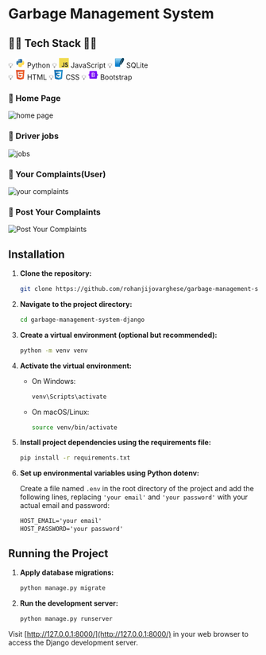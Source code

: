 # Garbage Management System

## 🧑‍💻 Tech Stack 🧑‍💻
<div class="row">
  <div class="col">
    💡 <img src="https://raw.githubusercontent.com/devicons/devicon/master/icons/python/python-original.svg" alt="Python" width="20"/> Python
    💡 <img src="https://raw.githubusercontent.com/devicons/devicon/master/icons/javascript/javascript-original.svg" alt="JavaScript" width="20"/> JavaScript
    💡 <img src="https://raw.githubusercontent.com/devicons/devicon/master/icons/sqlite/sqlite-original.svg" alt="SQLite" width="20"/> SQLite
  </div>
  <div class="col">
    💡 <img src="https://raw.githubusercontent.com/devicons/devicon/master/icons/html5/html5-original.svg" alt="HTML5" width="20"/> HTML
    💡<img src="https://raw.githubusercontent.com/devicons/devicon/master/icons/css3/css3-original.svg" alt="CSS3" width="20"/> CSS
    💡 <img src="https://raw.githubusercontent.com/devicons/devicon/master/icons/bootstrap/bootstrap-original.svg" alt="Bootstrap" width="20"/> Bootstrap
  </div>
</div>




### 📌 Home Page 

![home page](https://github.com/rohanjijovarghese/garbage-management-system-django/assets/103727372/16fc66d4-5ee0-44ee-ac7e-6ede31bb89db)

### 📌 Driver jobs 

![jobs](https://github.com/rohanjijovarghese/garbage-management-system-django/assets/103727372/c49b53e4-3697-4ee7-8107-209055520707)

###  📌 Your Complaints(User) 

![your complaints](https://github.com/rohanjijovarghese/garbage-management-system-django/assets/103727372/1bde45b4-6351-441b-b80a-b7634645ed2c)

### 📌 Post Your Complaints  

![Post Your Complaints](https://github.com/rohanjijovarghese/garbage-management-system-django/assets/103727372/e723d150-4670-41f9-8587-0d848bb3f96e)


## Installation

1. **Clone the repository:**

    ```bash
    git clone https://github.com/rohanjijovarghese/garbage-management-system-django.git
    ```

2. **Navigate to the project directory:**

    ```bash
    cd garbage-management-system-django
    ```

3. **Create a virtual environment (optional but recommended):**

    ```bash
    python -m venv venv
    ```

4. **Activate the virtual environment:**

    - On Windows:

      ```bash
      venv\Scripts\activate
      ```

    - On macOS/Linux:

      ```bash
      source venv/bin/activate
      ```

5. **Install project dependencies using the requirements file:**

    ```bash
    pip install -r requirements.txt
    ```

6. **Set up environmental variables using Python dotenv:**

    Create a file named `.env` in the root directory of the project and add the following lines, replacing `'your email'` and `'your password'` with your actual email and password:

    ```plaintext
    HOST_EMAIL='your email'
    HOST_PASSWORD='your password'
    ```

## Running the Project

1. **Apply database migrations:**

    ```bash
    python manage.py migrate
    ```

2. **Run the development server:**

    ```bash
    python manage.py runserver
    ```

Visit [http://127.0.0.1:8000/](http://127.0.0.1:8000/) in your web browser to access the Django development server.

